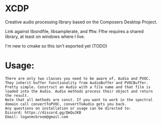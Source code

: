 # XCDP
Creative audio processing library based on the Composers Desktop Project.

Link against libsndfile, libsamplerate, and fftw. Fftw requires a shared library, at least on windows where I live.

I'm new to cmake so this isn't exported yet (TODO)

# Usage:
	There are only two classes you need to be aware of, Audio and PVOC. They inherit buffer functionality from AudioBuffer and PVOCBuffer. 
	Pretty simple. Construct an Audio with a file name and that file is loaded into the Audio. Audio methods process their object and return the result.
	Note that all methods are const. If you want to work in the spectral domain call convertToPVOC, convertToAudio gets you back.
	Any questions on installation or usage can be directed to:
	Discord: https://discord.gg/QmQuJKB
	Email: loganmcbroom@gmail.com
